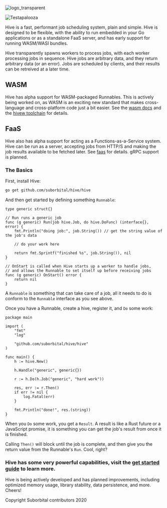 ![logo_transparent](https://user-images.githubusercontent.com/5942370/88548780-87288580-cfed-11ea-8239-991b6ac420e3.png)

![Testapalooza](https://github.com/suborbital/hive/workflows/Testapalooza/badge.svg)

Hive is a fast, performant job scheduling system, plain and simple. Hive is designed to be flexible, with the ability to run embedded in your Go applications or as a standalone FaaS server, and has early support for running WASM/WASI bundles.

Hive transparently spawns workers to process jobs, with each worker processing jobs in sequence. Hive jobs are arbitrary data, and they return arbitrary data (or an error). Jobs are scheduled by clients, and their results can be retreived at a later time.

## WASM

Hive has alpha support for WASM-packaged Runnables. This is actively being worked on, as WASM is an exciting new standard that makes cross-language and cross-platform code just a bit easier. See the [wasm docs](./docs/wasm.md) and the [hivew toolchain](https://github.com/suborbital/hivew) for details.

## FaaS

Hive also has alpha support for acting as a Functions-as-a-Service system. Hive can be run as a server, accepting jobs from HTTP/S and making the job results available to be fetched later. See [faas](./docs/faas.md) for details. gRPC support is planned.

### The Basics

First, install Hive:
```bash
go get github.com/suborbital/hive/hive
```

And then get started by defining something `Runnable`:
```golang
type generic struct{}

// Run runs a generic job
func (g generic) Run(job hive.Job, do hive.DoFunc) (interface{}, error) {
	fmt.Println("doing job:", job.String()) // get the string value of the job's data

	// do your work here

	return fmt.Sprintf("finished %s", job.String()), nil
}

// OnStart is called when Hive starts up a worker to handle jobs,
// and allows the Runnable to set itself up before receiving jobs
func (g generic) OnStart() error {
	return nil
}
```
A `Runnable` is something that can take care of a job, all it needs to do is conform to the `Runnable` interface as you see above.

Once you have a Runnable, create a hive, register it, and `Do` some work:
```golang
package main

import (
	"fmt"
	"log"

	"github.com/suborbital/hive/hive"
)

func main() {
	h := hive.New()

	h.Handle("generic", generic{})

	r := h.Do(h.Job("generic", "hard work"))

	res, err := r.Then()
	if err != nil {
		log.Fatal(err)
	}

	fmt.Println("done!", res.(string))
}
```
When you `Do` some work, you get a `Result`. A result is like a Rust future or a JavaScript promise, it is something you can get the job's result from once it is finished.

Calling `Then()` will block until the job is complete, and then give you the return value from the Runnable's `Run`. Cool, right?

### Hive has some very powerful capabilities, visit the [get started guide](./docs/getstarted.md) to learn more.

Hive is being actively developed and has planned improvements, including optimized memory usage, library stability, data persistence, and more. Cheers!

Copyright Suborbital contributors 2020
